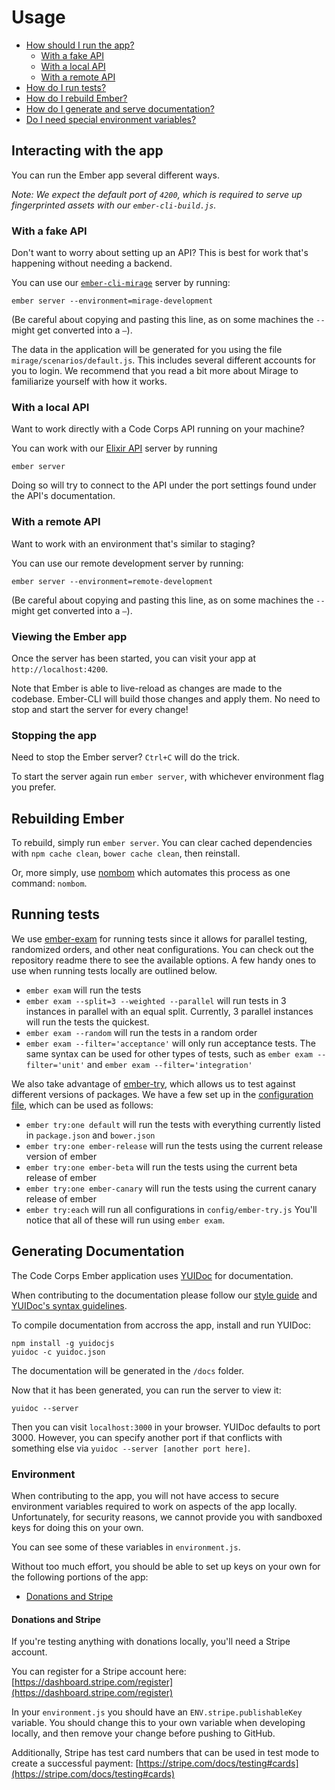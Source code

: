 # Usage

- [How should I run the app?](#running-the-app)
  - [With a fake API](#with-a-fake-api)
  - [With a local API](#with-a-local-api)
  - [With a remote API](#with-a-remote-api)
- [How do I run tests?](#running-tests)
- [How do I rebuild Ember?](#rebuilding-ember)
- [How do I generate and serve documentation?](#generating-documentation)
- [Do I need special environment variables?](#environment)

## Interacting with the app

You can run the Ember app several different ways.

_Note: We expect the default port of `4200`, which is required to serve up fingerprinted assets with our `ember-cli-build.js`._

### With a fake API

Don't want to worry about setting up an API? This is best for work that's happening without needing a backend.

You can use our [`ember-cli-mirage`](http://www.ember-cli-mirage.com/) server by running:

```shell
ember server --environment=mirage-development
```

(Be careful about copying and pasting this line, as on some machines the `--` might get converted into a `–`).

The data in the application will be generated for you using the file `mirage/scenarios/default.js`. This includes several different accounts for you to login. We recommend that you read a bit more about Mirage to familiarize yourself with how it works.

### With a local API

Want to work directly with a Code Corps API running on your machine?

You can work with our [Elixir API](https://github.com/code-corps/code-corps-api/) server by running

```shell
ember server
```

Doing so will try to connect to the API under the port settings found under the API's documentation.

### With a remote API

Want to work with an environment that's similar to staging?

You can use our remote development server by running:

```shell
ember server --environment=remote-development
```

(Be careful about copying and pasting this line, as on some machines the `--` might get converted into a `–`).

### Viewing the Ember app

Once the server has been started, you can visit your app at `http://localhost:4200`.

Note that Ember is able to live-reload as changes are made to the codebase. Ember-CLI will build those changes and apply them. No need to stop and start the server for every change!

### Stopping the app

Need to stop the Ember server? `Ctrl+C` will do the trick.

To start the server again run `ember server`, with whichever environment flag you prefer.

## Rebuilding Ember

To rebuild, simply run `ember server`. You can clear cached dependencies with `npm cache clean`, `bower cache clean`, then reinstall.

Or, more simply, use [nombom](https://www.npmjs.com/package/nombom) which automates this process as one command: `nombom`.

## Running tests

We use [ember-exam](https://github.com/trentmwillis/ember-exam) for running tests since it allows for parallel testing, randomized orders, and other neat configurations. You can check out the repository readme there to see the available options. A few handy ones to use when running tests locally are outlined below.

* `ember exam` will run the tests
* `ember exam --split=3 --weighted --parallel` will run tests in 3 instances in parallel with an equal split. Currently, 3 parallel instances will run the tests the quickest.
* `ember exam --random` will run the tests in a random order
* `ember exam --filter='acceptance'` will only run acceptance tests. The same syntax can be used for other types of tests, such as `ember exam --filter='unit'` and `ember exam --filter='integration'`

We also take advantage of [ember-try](https://github.com/ember-cli/ember-try), which allows us to test against different versions of packages. We have a few set up in the [configuration file](../config/ember-try.js), which can be used as follows:
* `ember try:one default` will run the tests with everything currently listed in `package.json` and `bower.json`
* `ember try:one ember-release` will run the tests using the current release version of ember
* `ember try:one ember-beta` will run the tests using the current beta release of ember
* `ember try:one ember-canary` will run the tests using the current canary release of ember
* `ember try:each` will run all configurations in `config/ember-try.js`
You'll notice that all of these will run using `ember exam`.

## Generating Documentation

The Code Corps Ember application uses [YUIDoc](http://yui.github.io/yuidoc/) for documentation.

When contributing to the documentation please follow our [style guide](docs/STYLEGUIDE.md) and [YUIDoc's syntax guidelines](http://yui.github.io/yuidoc/syntax/index.html).

To compile documentation from accross the app, install and run YUIDoc:

```shell
npm install -g yuidocjs
yuidoc -c yuidoc.json
```

The documentation will be generated in the `/docs` folder.

Now that it has been generated, you can run the server to view it:

```shell
yuidoc --server
```

Then you can visit `localhost:3000` in your browser. YUIDoc defaults to port 3000. However, you can specify another port if that conflicts with something else via `yuidoc --server [another port here]`.

### Environment

When contributing to the app, you will not have access to secure environment variables required to work on aspects of the app locally. Unfortunately, for security reasons, we cannot provide you with sandboxed keys for doing this on your own.

You can see some of these variables in `environment.js`.

Without too much effort, you should be able to set up keys on your own for the following portions of the app:

- [Donations and Stripe](#donations-and-stripe)

#### Donations and Stripe

If you're testing anything with donations locally, you'll need a Stripe account.

You can register for a Stripe account here: [https://dashboard.stripe.com/register](https://dashboard.stripe.com/register)

In your `environment.js` you should have an `ENV.stripe.publishableKey` variable. You should change this to your own variable when developing locally, and then remove your change before pushing to GitHub.

Additionally, Stripe has test card numbers that can be used in test mode to create a successful payment: [https://stripe.com/docs/testing#cards](https://stripe.com/docs/testing#cards)
